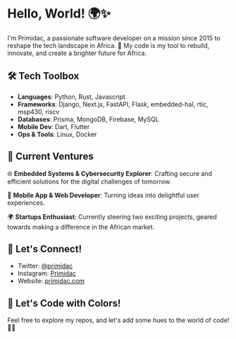 <!-- Hey there! 👋 -->
                                                                        
# Hello, World! 🌍✨

I'm Primidac, a passionate software developer on a mission since 2015 to reshape the tech landscape in Africa. 🚀 My code is my tool to rebuild, innovate, and create a brighter future for Africa.

## 🛠️ Tech Toolbox

- **Languages**: Python, Rust, Javascript
- **Frameworks**: Django, Next.js, FastAPI, Flask, embedded-hal, rtic, msp430, riscv
- **Databases**: Prisma, MongoDB, Firebase, MySQL
- **Mobile Dev**: Dart, Flutter
- **Ops & Tools**: Linux, Docker

## 🚀 Current Ventures

🌐 **Embedded Systems & Cybersecurity Explorer**: Crafting secure and efficient solutions for the digital challenges of tomorrow.

📱 **Mobile App & Web Developer**: Turning ideas into delightful user experiences. 

🌍 **Startups Enthusiast**: Currently steering two exciting projects, geared towards making a difference in the African market.

## 🌈 Let's Connect!

- Twitter: [@primidac](https://twitter.com/primidac)
- Instagram: [Primidac](https://instagram.com/pri.midac)
- Website: [primidac.com](https://primidac.com)

## 🎨 Let's Code with Colors!

Feel free to explore my repos, and let's add some hues to the world of code! 🎨✨

